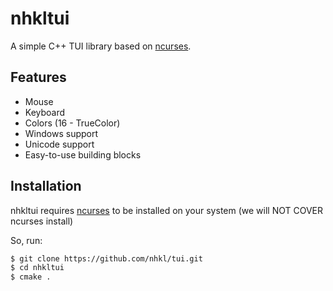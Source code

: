 # nhkltui

A simple C++ TUI library based on [ncurses](https://www.gnu.org/software/ncurses/).

## Features

- Mouse
- Keyboard
- Colors (16 - TrueColor)
- Windows support
- Unicode support
- Easy-to-use building blocks

## Installation

nhkltui requires [ncurses](https://www.gnu.org/software/ncurses/) to be installed on your system (we will NOT COVER ncurses install)

So, run:

```bash
$ git clone https://github.com/nhkl/tui.git
$ cd nhkltui
$ cmake .
```

